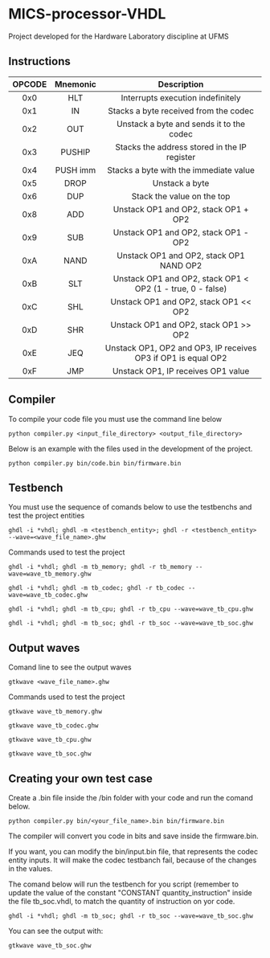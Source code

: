 # MICS-processor-VHDL
Project developed for the Hardware Laboratory discipline at UFMS

## Instructions

| OPCODE | Mnemonic | Description |
| :---: | :---: | :---: |
| 0x0 | HLT  | Interrupts execution indefinitely |
| 0x1 | IN  | Stacks a byte received from the codec |
| 0x2 | OUT  | Unstack a byte and sends it to the codec |
| 0x3 | PUSHIP | Stacks the address stored in the IP register |
| 0x4 | PUSH imm | Stacks a byte with the immediate value |
| 0x5 | DROP | Unstack a byte |
| 0x6 | DUP | Stack the value on the top |
| 0x8 | ADD | Unstack OP1 and OP2, stack OP1 + OP2 |
| 0x9 | SUB | Unstack OP1 and OP2, stack OP1 - OP2 |
| 0xA | NAND | Unstack OP1 and OP2, stack OP1 NAND OP2 |
| 0xB | SLT | Unstack OP1 and OP2, stack OP1 < OP2 (1 - true, 0 - false)|
| 0xC | SHL | Unstack OP1 and OP2, stack OP1 << OP2 |
| 0xD | SHR | Unstack OP1 and OP2, stack OP1 >> OP2 |
| 0xE | JEQ | Unstack OP1, OP2 and OP3, IP receives OP3 if OP1 is equal OP2 |
| 0xF | JMP | Unstack OP1, IP receives OP1 value |


## Compiler
To compile your code file you must use the command line below
```shell
python compiler.py <input_file_directory> <output_file_directory>
```

Below is an example with the files used in the development of the project.
```shell
python compiler.py bin/code.bin bin/firmware.bin
```

## Testbench
You must use the sequence of comands below to use the testbenchs and test the project entities
```shell
ghdl -i *vhdl; ghdl -m <testbench_entity>; ghdl -r <testbench_entity> --wave=<wave_file_name>.ghw
```

Commands used to test the project
```shell
ghdl -i *vhdl; ghdl -m tb_memory; ghdl -r tb_memory --wave=wave_tb_memory.ghw
```
```shell
ghdl -i *vhdl; ghdl -m tb_codec; ghdl -r tb_codec --wave=wave_tb_codec.ghw
```
```shell
ghdl -i *vhdl; ghdl -m tb_cpu; ghdl -r tb_cpu --wave=wave_tb_cpu.ghw
```
```shell
ghdl -i *vhdl; ghdl -m tb_soc; ghdl -r tb_soc --wave=wave_tb_soc.ghw
```

## Output waves
Comand line to see the output waves
```shell
gtkwave <wave_file_name>.ghw
```

Commands used to test the project
```shell
gtkwave wave_tb_memory.ghw
```
```shell
gtkwave wave_tb_codec.ghw
```
```shell
gtkwave wave_tb_cpu.ghw
```
```shell
gtkwave wave_tb_soc.ghw
```

## Creating your own test case
Create a .bin file inside the /bin folder with your code and run the comand below.
```shell
python compiler.py bin/<your_file_name>.bin bin/firmware.bin
```

The compiler will convert you code in bits and save inside the firmware.bin.

If you want, you can modify the bin/input.bin file, that represents the codec entity inputs. It will make the codec testbanch fail, because of the changes in the values.

The comand below will run the testbench for you script (remember to update the value of the constant "CONSTANT quantity_instruction" inside the file tb_soc.vhdl, to match the quantity of instruction on yor code.
```shell
ghdl -i *vhdl; ghdl -m tb_soc; ghdl -r tb_soc --wave=wave_tb_soc.ghw
```

You can see the output with:
```shell
gtkwave wave_tb_soc.ghw
```


